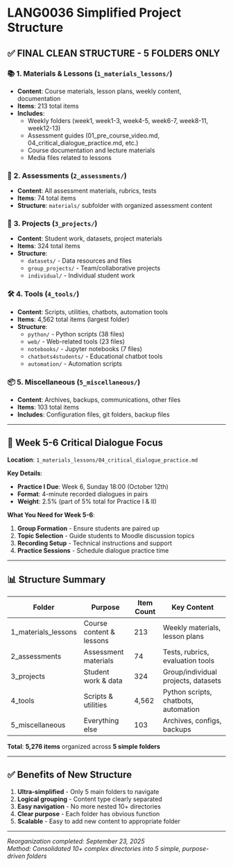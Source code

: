 # LANG0036 Simplified Project Structure

## ✅ **FINAL CLEAN STRUCTURE - 5 FOLDERS ONLY**

### 📚 **1. Materials & Lessons** (`1_materials_lessons/`)
- **Content**: Course materials, lesson plans, weekly content, documentation
- **Items**: 213 total items
- **Includes**: 
  - Weekly folders (week1, week1-3, week4-5, week6-7, week8-11, week12-13)
  - Assessment guides (01_pre_course_video.md, 04_critical_dialogue_practice.md, etc.)
  - Course documentation and lecture materials
  - Media files related to lessons

### 📝 **2. Assessments** (`2_assessments/`)
- **Content**: All assessment materials, rubrics, tests
- **Items**: 74 total items
- **Structure**: `materials/` subfolder with organized assessment content

### 🎯 **3. Projects** (`3_projects/`)
- **Content**: Student work, datasets, project materials
- **Items**: 324 total items
- **Structure**:
  - `datasets/` - Data resources and files
  - `group_projects/` - Team/collaborative projects
  - `individual/` - Individual student work

### 🛠️ **4. Tools** (`4_tools/`)
- **Content**: Scripts, utilities, chatbots, automation tools
- **Items**: 4,562 total items (largest folder)
- **Structure**:
  - `python/` - Python scripts (38 files)
  - `web/` - Web-related tools (23 files)
  - `notebooks/` - Jupyter notebooks (7 files)
  - `chatbots4students/` - Educational chatbot tools
  - `automation/` - Automation scripts

### 📦 **5. Miscellaneous** (`5_miscellaneous/`)
- **Content**: Archives, backups, communications, other files
- **Items**: 103 total items
- **Includes**: Configuration files, git folders, backup files

---

## 🎯 **Week 5-6 Critical Dialogue Focus**

**Location**: `1_materials_lessons/04_critical_dialogue_practice.md`

**Key Details**:
- **Practice I Due**: Week 6, Sunday 18:00 (October 12th)
- **Format**: 4-minute recorded dialogues in pairs
- **Weight**: 2.5% (part of 5% total for Practice I & II)

**What You Need for Week 5-6**:
1. **Group Formation** - Ensure students are paired up
2. **Topic Selection** - Guide students to Moodle discussion topics
3. **Recording Setup** - Technical instructions and support
4. **Practice Sessions** - Schedule dialogue practice time

---

## 📊 **Structure Summary**

| Folder | Purpose | Item Count | Key Content |
|--------|---------|------------|-------------|
| 1_materials_lessons | Course content & lessons | 213 | Weekly materials, lesson plans |
| 2_assessments | Assessment materials | 74 | Tests, rubrics, evaluation tools |
| 3_projects | Student work & data | 324 | Group/individual projects, datasets |
| 4_tools | Scripts & utilities | 4,562 | Python scripts, chatbots, automation |
| 5_miscellaneous | Everything else | 103 | Archives, configs, backups |

**Total**: **5,276 items** organized across **5 simple folders**

---

## ✅ **Benefits of New Structure**

1. **Ultra-simplified** - Only 5 main folders to navigate
2. **Logical grouping** - Content type clearly separated
3. **Easy navigation** - No more nested 10+ directories
4. **Clear purpose** - Each folder has obvious function
5. **Scalable** - Easy to add new content to appropriate folder

---

*Reorganization completed: September 23, 2025*  
*Method: Consolidated 10+ complex directories into 5 simple, purpose-driven folders*